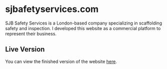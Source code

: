 # sjbafetyservices.com

SJB Safety Services is a London-based company specializing in scaffolding safety and inspection.
I developed this website as a commercial platform to represent their business.

## Live Version

You can view the finished version of the website [here](https://sjbsafety.co.uk).
